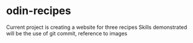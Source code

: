 # odin-recipes
Current project is creating a website for three recipes
Skills demonstrated will be the use of git commit, reference to images
